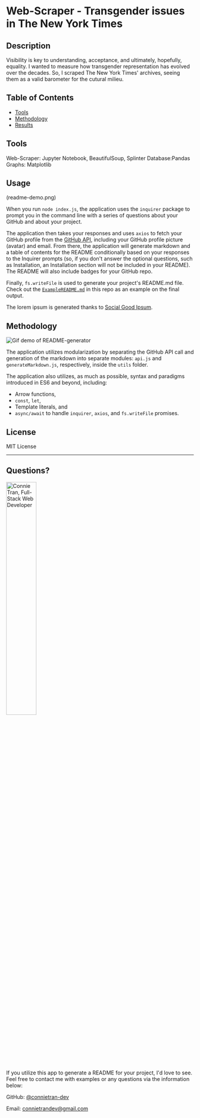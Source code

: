 # Web-Scraper - Transgender issues in The New York Times

## Description 

Visibility is key to understanding, acceptance, and ultimately, hopefully, equality.  I wanted to measure how transgender representation has evolved over the decades. So, I scraped The New York Times' archives, seeing them as a valid barometer for the cutural milieu.
  



## Table of Contents
* [Tools](#Tools)
* [Methodology](#methodology)
* [Results](#results)
  

## Tools

Web-Scraper: Jupyter Notebook, BeautifulSoup, Splinter
Database:Pandas
Graphs: Matplotlib

## Usage 

(readme-demo.png)

When you run `node index.js`, the application uses the `inquirer` package to prompt you in the command line with a series of questions about your GitHub and about your project.

The application then takes your responses and uses `axios` to fetch your GitHub profile from the [GitHub API](https://developer.github.com/v3/), including your GitHub profile picture (avatar) and email.
From there, the application will generate markdown and a table of contents for the README conditionally based on your responses to the Inquirer prompts (so, if you don't answer the optional questions, such as Installation, an Installation section will not be included in your README). The README will also include badges for your GitHub repo.

Finally, `fs.writeFile` is used to generate your project's README.md file. Check out the [`ExampleREADME.md`](https://github.com/connietran-dev/readme-generator/blob/master/ExampleREADME.md) in this repo as an example on the final output. 

The lorem ipsum is generated thanks to [Social Good Ipsum](http://socialgoodipsum.com/#/).


## Methodology

![Gif demo of README-generator](/images/j_notebook)

The application utilizes modularization by separating the GitHub API call and generation of the markdown into separate modules: `api.js` and `generateMarkdown.js`, respectively, inside the `utils` folder.

The application also utilizes, as much as possible, syntax and paradigms introduced in ES6 and beyond, including:

- Arrow functions, 
- `const`, `let`, 
- Template literals, and
- `async/await` to handle `inquirer`, `axios`, and `fs.writeFile` promises.


## License

MIT License

---

## Questions?

<img src="https://avatars3.githubusercontent.com/u/61371242?v=4" alt="Connie Tran, Full-Stack Web Developer" width="40%" />


If you utilize this app to generate a README for your project, I'd love to see. Feel free to contact me with examples or any questions via the information below:

GitHub: [@connietran-dev](https://api.github.com/users/connietran-dev)

Email: connietrandev@gmail.com
